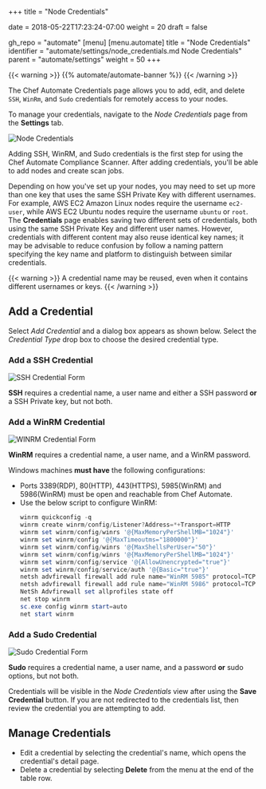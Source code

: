 +++
title = "Node Credentials"

date = 2018-05-22T17:23:24-07:00
weight = 20
draft = false

gh_repo = "automate"
[menu]
  [menu.automate]
    title = "Node Credentials"
    identifier = "automate/settings/node_credentials.md Node Credentials"
    parent = "automate/settings"
    weight = 50
+++

{{< warning >}}
{{% automate/automate-banner %}}
{{< /warning >}}

The Chef Automate Credentials page allows you to add, edit, and delete ``SSH``, ``WinRm``, and ``Sudo`` credentials for remotely access to your nodes.

To manage your credentials, navigate to the _Node Credentials_ page from the **Settings** tab.

![Node Credentials](/images/automate/node-credentials.png)

Adding SSH, WinRM, and Sudo credentials is the first step for using the Chef Automate Compliance Scanner. After adding credentials, you'll be able to add nodes and create scan jobs.

Depending on how you've set up your nodes, you may need to set up more than one key that uses the same SSH Private Key with different usernames. For example, AWS EC2 Amazon Linux nodes require the username ``ec2-user``, while AWS EC2 Ubuntu nodes require the username ``ubuntu`` or ``root``. The **Credentials** page enables saving two different sets of credentials, both using the same SSH Private Key and different user names.  However, credentials with different content may also reuse identical key names; it may be advisable to reduce confusion by follow a naming pattern specifying the key name and platform to distinguish between similar credentials.

{{< warning >}}
A credential name may be reused, even when it contains different usernames or keys.
{{< /warning >}}

## Add a Credential

Select _Add Credential_ and a dialog box appears as shown below. Select the _Credential Type_ drop box to choose the desired credential type.

### Add a SSH Credential

![SSH Credential Form](/images/automate/credentials-ssh.png)

**SSH** requires a credential name, a user name and either a SSH password **or** a SSH Private key, but not both.

### Add a WinRM Credential

![WINRM Credential Form](/images/automate/credentials-winrm.png)

**WinRM** requires a credential name, a user name, and a WinRM password.

Windows machines **must have** the following configurations:

* Ports 3389(RDP), 80(HTTP), 443(HTTPS), 5985(WinRM) and 5986(WinRM) must be open and reachable from Chef Automate.
* Use the below script to configure WinRM:
  ```powershell
  winrm quickconfig -q
  winrm create winrm/config/Listener?Address=*+Transport=HTTP
  winrm set winrm/config/winrs '@{MaxMemoryPerShellMB="1024"}'
  winrm set winrm/config '@{MaxTimeoutms="1800000"}'
  winrm set winrm/config/winrs '@{MaxShellsPerUser="50"}'
  winrm set winrm/config/winrs '@{MaxMemoryPerShellMB="1024"}'
  winrm set winrm/config/service '@{AllowUnencrypted="true"}'
  winrm set winrm/config/service/auth '@{Basic="true"}'
  netsh advfirewall firewall add rule name="WinRM 5985" protocol=TCP dir=in localport=5985 action=allow
  netsh advfirewall firewall add rule name="WinRM 5986" protocol=TCP dir=in localport=5986 action=allow
  NetSh Advfirewall set allprofiles state off
  net stop winrm
  sc.exe config winrm start=auto
  net start winrm
  ```

### Add a Sudo Credential

![Sudo Credential Form](/images/automate/credentials-sudo.png)

**Sudo** requires a credential name, a user name, and a password **or** sudo options, but not both.

Credentials will be visible in the _Node Credentials_ view after using the **Save Credential** button. If you are not redirected to the credentials list, then review the credential you are attempting to add.

## Manage Credentials

* Edit a credential by selecting the credential's name, which opens the credential's detail page.
* Delete a credential by selecting **Delete** from the menu at the end of the table row.
